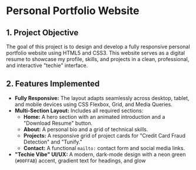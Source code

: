# Personal Portfolio Website

## 1. Project Objective
The goal of this project is to design and develop a fully responsive personal portfolio website using HTML5 and CSS3. This website serves as a digital resume to showcase my profile, skills, and projects in a clean, professional, and interactive "techie" interface.

## 2. Features Implemented
* **Fully Responsive:** The layout adapts seamlessly across desktop, tablet, and mobile devices using CSS Flexbox, Grid, and Media Queries.
* **Multi-Section Layout:** Includes all required sections:
    * **Home:** A hero section with an animated introduction and a "Download Resume" button.
    * **About:** A personal bio and a grid of technical skills.
    * **Projects:** A responsive grid of project cards for "Credit Card Fraud Detection" and "Tunify."
    * **Contact:** A functional `mailto:` contact form and social media links.
* **"Techie Vibe" UI/UX:** A modern, dark-mode design with a neon green (`#00FFAB`) accent, gradient text for headings, and glow